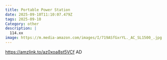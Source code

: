 ```yaml
---
title: Portable Power Station
date: 2025-09-10T11:10:07.479Z
tags: 2025-09-10
Category: other
description: |
  114.xx
image: https://m.media-amazon.com/images/I/719ASfGxrYL._AC_SL1500_.jpg
---
```

https://amzlink.to/az0xoa8st5VCf
AD